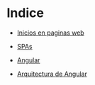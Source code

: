 # Indice

- [Inicios en paginas web](https://github.com/daniel18acevedo/DA2-Tecnologia/blob/angular/history-mpa.md)

- [SPAs](https://github.com/daniel18acevedo/DA2-Tecnologia/blob/angular/history-spa.md)

- [Angular](https://github.com/daniel18acevedo/DA2-Tecnologia/blob/angular/angular.md)

- [Arquitectura de Angular](https://github.com/daniel18acevedo/DA2-Tecnologia/blob/angular/angular-architecture.md)
